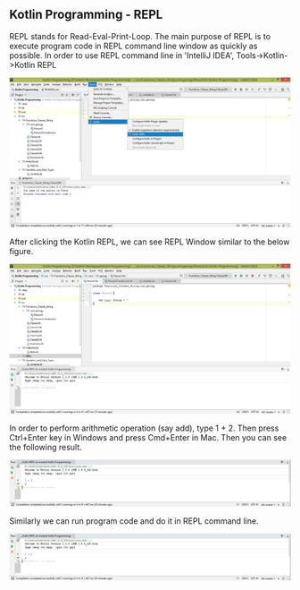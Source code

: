 ## Kotlin Programming - REPL 

REPL stands for Read-Eval-Print-Loop. The main purpose of REPL is to execute program code in REPL command line window as quickly as possible. In order to use REPL command line in 'IntelliJ IDEA', Tools->Kotlin->Kotlin REPL
<br/>
<p align="center"><img src="img1.png"></p>

After clicking the Kotlin REPL, we can see REPL Window similar to the below figure.
<br/>
<p align="center"><img src="img2.png"></p>

In order to perform arithmetic operation (say add), type 1 + 2. Then press Ctrl+Enter key in Windows and press Cmd+Enter in Mac. Then you can see the following result.
<br/>      
<p align="center"><img src="img3.PNG"></p>

 Similarly we can run program code and do it in REPL command line.
<br/>
<p align="center"><img src="img3.PNG"></p>
